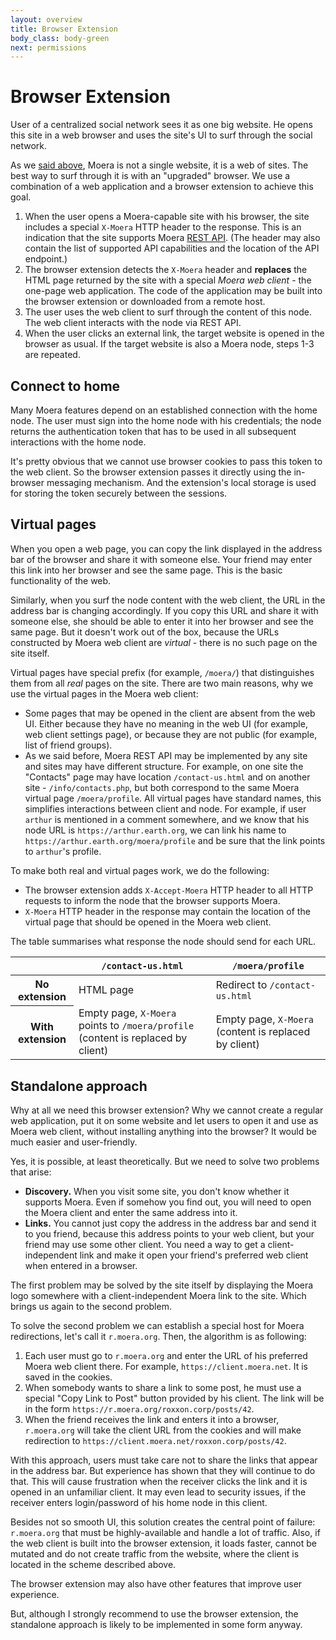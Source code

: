 ```yaml
---
layout: overview
title: Browser Extension
body_class: body-green
next: permissions
---
```


# Browser Extension

User of a centralized social network sees it as one big website. He
opens this site in a web browser and uses the site's UI to surf through
the social network.

As we [said above][1], Moera is not a single website, it is a web of
sites. The best way to surf through it is with an "upgraded" browser. We
use a combination of a web application and a browser extension to
achieve this goal.

1. When the user opens a Moera-capable site with his browser, the site
   includes a special `X-Moera` HTTP header to the response. This is an
   indication that the site supports Moera [REST API][1]. (The header
   may also contain the list of supported API capabilities and the
   location of the API endpoint.)
2. The browser extension detects the `X-Moera` header and **replaces**
   the HTML page returned by the site with a special *Moera web client*
   \- the one-page web application. The code of the application may be
   built into the browser extension or downloaded from a remote host.
3. The user uses the web client to surf through the content of this
   node. The web client interacts with the node via REST API.
4. When the user clicks an external link, the target website is opened
   in the browser as usual. If the target website is also a Moera node,
   steps 1-3 are repeated.

## Connect to home

Many Moera features depend on an established connection with the home
node. The user must sign into the home node with his credentials; the
node returns the authentication token that has to be used in all
subsequent interactions with the home node.

It's pretty obvious that we cannot use browser cookies to pass this
token to the web client. So the browser extension passes it directly
using the in-browser messaging mechanism. And the extension's local
storage is used for storing the token securely between the sessions.

## Virtual pages

When you open a web page, you can copy the link displayed in the address
bar of the browser and share it with someone else. Your friend may enter
this link into her browser and see the same page. This is the basic
functionality of the web.

Similarly, when you surf the node content with the web client, the URL
in the address bar is changing accordingly. If you copy this URL and
share it with someone else, she should be able to enter it into her
browser and see the same page. But it doesn't work out of the box,
because the URLs constructed by Moera web client are *virtual* - there
is no such page on the site itself.

Virtual pages have special prefix (for example, `/moera/`) that
distinguishes them from all *real* pages on the site. There are two main
reasons, why we use the virtual pages in the Moera web client:

* Some pages that may be opened in the client are absent from the web
  UI. Either because they have no meaning in the web UI (for example,
  web client settings page), or because they are not public (for
  example, list of friend groups).
* As we said before, Moera REST API may be implemented by any site and
  sites may have different structure. For example, on one site the
  "Contacts" page may have location `/contact-us.html` and on another
  site - `/info/contacts.php`, but both correspond to the same Moera
  virtual page `/moera/profile`. All virtual pages have standard names,
  this simplifies interactions between client and node. For example, if
  user `arthur` is mentioned in a comment somewhere, and we know that
  his node URL is `https://arthur.earth.org`, we can link his name to
  `https://arthur.earth.org/moera/profile` and be sure that the link
  points to `arthur`'s profile.

To make both real and virtual pages work, we do the following:

* The browser extension adds `X-Accept-Moera` HTTP header to all HTTP
  requests to inform the node that the browser supports Moera.
* `X-Moera` HTTP header in the response may contain the location of the
  virtual page that should be opened in the Moera web client.

The table summarises what response the node should send for each URL.

<table class="table table-bordered">
  <thead>
    <tr>
      <th class="col-2">&nbsp;</th>
      <th class="col-5"><code class="highlighter-rouge">/contact-us.html</code></th>
      <th class="col-5"><code class="highlighter-rouge">/moera/profile</code></th>
    </tr>
  </thead>
  <tbody>
    <tr>
      <th>No extension</th>
      <td>HTML page</td>
      <td>Redirect to <code class="highlighter-rouge">/contact-us.html</code></td>
    </tr>
    <tr>
      <th>With extension</th>
      <td>Empty page, <code class="highlighter-rouge">X-Moera</code> points to <code class="highlighter-rouge">/moera/profile</code> (content is replaced by client)</td>
      <td>Empty page, <code class="highlighter-rouge">X-Moera</code> (content is replaced by client)</td>
    </tr>
  </tbody>
</table>

## Standalone approach

Why at all we need this browser extension? Why we cannot create a
regular web application, put it on some website and let users to open it
and use as Moera web client, without installing anything into the
browser? It would be much easier and user-friendly.

Yes, it is possible, at least theoretically. But we need to solve two
problems that arise:

* **Discovery.** When you visit some site, you don't know whether it
  supports Moera. Even if somehow you find out, you will need to open
  the Moera client and enter the same address into it.
* **Links.** You cannot just copy the address in the address bar and
  send it to you friend, because this address points to your web client,
  but your friend may use some other client. You need a way to get a
  client-independent link and make it open your friend's preferred web
  client when entered in a browser.

The first problem may be solved by the site itself by displaying the
Moera logo somewhere with a client-independent Moera link to the site.
Which brings us again to the second problem.

To solve the second problem we can establish a special host for Moera
redirections, let's call it `r.moera.org`. Then, the algorithm is
as following:

1. Each user must go to `r.moera.org` and enter the URL of his
   preferred Moera web client there. For example,
   `https://client.moera.net`. It is saved in the cookies.
2. When somebody wants to share a link to some post, he must use a
   special "Copy Link to Post" button provided by his client. The link
   will be in the form `https://r.moera.org/roxxon.corp/posts/42`.
3. When the friend receives the link and enters it into a browser,
   `r.moera.org` will take the client URL from the cookies and will make
   redirection to `https://client.moera.net/roxxon.corp/posts/42`.

With this approach, users must take care not to share the links that
appear in the address bar. But experience has shown that they will
continue to do that. This will cause frustration when the receiver
clicks the link and it is opened in an unfamiliar client. It may even
lead to security issues, if the receiver enters login/password of his
home node in this client.

Besides not so smooth UI, this solution creates the central point of
failure: `r.moera.org` that must be highly-available and handle a lot of
traffic. Also, if the web client is built into the browser extension, it
loads faster, cannot be mutated and do not create traffic from the
website, where the client is located in the scheme described above.

The browser extension may also have other features that improve user
experience.

But, although I strongly recommend to use the browser extension, the
standalone approach is likely to be implemented in some form anyway.

[1]: /overview/node.html
